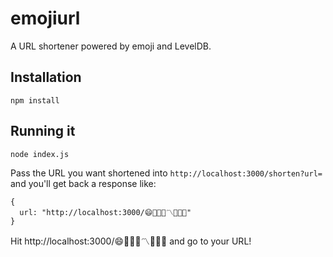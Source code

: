 emojiurl
=============

A URL shortener powered by emoji and LevelDB.

## Installation
`npm install`

## Running it
`node index.js`

Pass the URL you want shortened into `http://localhost:3000/shorten?url=` and you'll get back a response like:

```
{
  url: "http://localhost:3000/😄🔫🚯🆔〽👶🚒📶"
}
```

Hit http://localhost:3000/😄🔫🚯🆔〽👶🚒📶 and go to your URL!
